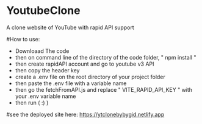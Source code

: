 # YoutubeClone
A clone website of YouTube with rapid API support

#How to use:
- Downloaad The code
- then on command line of the directory of the code folder, " npm install "
- then create  rapidAPI account and go to youtube v3 API
- then copy the header key
- create a .env file on the root directory of your project folder
- then paste the .env file with a variable name
- then go the fetchFromAPI.js and replace " VITE_RAPID_API_KEY " with your .env variable name
- then run ( :) )

#see the deployed site here:
https://ytclonebybygid.netlify.app
